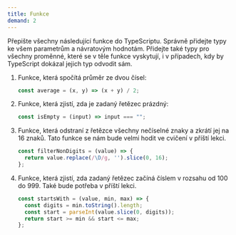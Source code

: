 ```yaml
---
title: Funkce
demand: 2
---
```


Přepište všechny následující funkce do TypeScriptu. Správně přidejte typy ke všem parametrům a návratovým hodnotám. Přidejte také typy pro všechny proměnné, které se v těle funkce vyskytují, i v případech, kdy by TypeScript dokázal jejich typ odvodit sám.

1.  Funkce, která spočítá průměr ze dvou čísel:
    ```js
    const average = (x, y) => (x + y) / 2;
    ```
1.  Funkce, která zjistí, zda je zadaný řetězec prázdný:
    ```js
    const isEmpty = (input) => input === "";
    ```
1.  Funkce, která odstraní z řetězce všechny nečíselné znaky a zkrátí jej na 16 znaků. Tato funkce se nám bude velmi hodit ve cvičení v příští lekci.
    ```js
    const filterNonDigits = (value) => {
      return value.replace(/\D/g, '').slice(0, 16);
    };
    ```
1.  Funkce, která zjistí, zda zadaný řetězec začíná číslem v rozsahu od 100 do 999. Také bude potřeba v příští lekci.
    ```js
    const startsWith = (value, min, max) => {
      const digits = min.toString().length;
      const start = parseInt(value.slice(0, digits));
      return start >= min && start <= max;
    };
    ```


<!-- Následujicí funkce obsluhuje nějaký formulář. Obecný typ pro události je `Event`. Pozor však, že `event.target` nevrací typ, který zde potřebujeme. Přečtěte si, na co si TypeScript stěžuje a proveďte přetypování na správný typ.

```ts
const submitForm = (event) => {
  event.preventDefault();
  const form = event.target;
  const formData = new FormData(form);
  console.log(formData);
};
```

U následujícího posluchače události také doplňte typy. Typ `Event` ovšem nedovoluje přístup k souřadnicím myši. Zkuste vygooglit, jaký typ události je potřeba, abyste měli přístup k vlastnostem `clientX` a `clientY`.

```js
const handleClick = (event) => {
  document.body.innerHTML = `Kliknuto na pozici x: ${event.clientX}, y: ${event.clientY}`;
};
```
 -->
